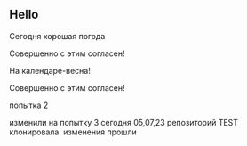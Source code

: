 ## Hello

Сегодня хорошая погода

Совершенно с этим согласен!

На календаре-весна!

Совершенно с этим согласен!

попытка 2

изменили на попытку 3
сегодня 05,07,23 
репозиторий TEST клонировала.
изменения прошли
